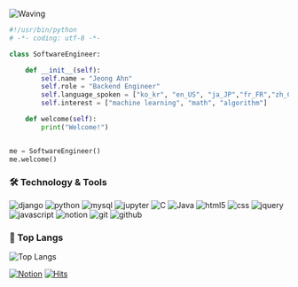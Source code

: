 ![Waving](https://capsule-render.vercel.app/api?type=waving&height=200&text=Hi%20There!&fontAlign=40&fontAlignY=40&color=gradient)

```python
#!/usr/bin/python
# -*- coding: utf-8 -*-

class SoftwareEngineer:

    def __init__(self):
        self.name = "Jeong Ahn"
        self.role = "Backend Engineer"
        self.language_spoken = ["ko_kr", "en_US", "ja_JP","fr_FR","zh_CN"]
        self.interest = ["machine learning", "math", "algorithm"]

    def welcome(self):
        print("Welcome!")


me = SoftwareEngineer()
me.welcome()
```

###  🛠️ Technology & Tools
![django](https://img.shields.io/badge/django-092E20.svg?&style=for-the-badge&logo=django&logoColor=white)
![python](https://img.shields.io/badge/python-3776AB?style=for-the-badge&logo=python&logoColor=white)
![mysql](https://img.shields.io/badge/mysql-4479A1?style=for-the-badge&logo=mysql&logoColor=white)
![jupyter](https://img.shields.io/badge/Jupyter%20Notebook-F37626.svg?&style=for-the-badge&logo=Jupyter&logoColor=white)
![C](https://img.shields.io/badge/C-A8B9CC.svg?&style=for-the-badge&logo=C&logoColor=white)
![Java](https://img.shields.io/badge/java-007396?style=for-the-badge&logo=java&logoColor=white)
![html5](https://img.shields.io/badge/html5-E34F26?style=for-the-badge&logo=html5&logoColor=white)
![css](https://img.shields.io/badge/css-1572B6?style=for-the-badge&logo=css3&logoColor=white)
![jquery](https://img.shields.io/badge/jquery-0769AD.svg?&style=for-the-badge&logo=jquery&logoColor=white)
![javascript](https://img.shields.io/badge/javascript-F7DF1E?style=for-the-badge&logo=javascript&logoColor=white)
![notion](https://img.shields.io/badge/notion-000000.svg?&style=for-the-badge&logo=notion&logoColor=white)
![git](https://img.shields.io/badge/Git-F05032.svg?&style=for-the-badge&logo=Git&logoColor=white)
![github](https://img.shields.io/badge/GitHub-181717.svg?&style=for-the-badge&logo=GitHub&logoColor=white)



### 📒 Top Langs
![Top Langs](https://github-readme-stats.vercel.app/api/top-langs/?username=ahnjj&layout=compact)



<a href = "https://www.notion.so/jeongahn/Ahnjj_Dev-506d51b69617406583f7c0d8f2940f4d"> <img alt="Notion" src ="https://img.shields.io/badge/Notion-000000.svg?&style=for-the-badge&logo=Notion&logoColor=white"/></a> 
[![Hits](https://hits.seeyoufarm.com/api/count/incr/badge.svg?url=https%3A%2F%2Fgithub.com%2Fahnjj&count_bg=%23FFA2D4&title_bg=%23555555&icon=&icon_color=%23E7E7E7&title=hits&edge_flat=true)](https://hits.seeyoufarm.com)

